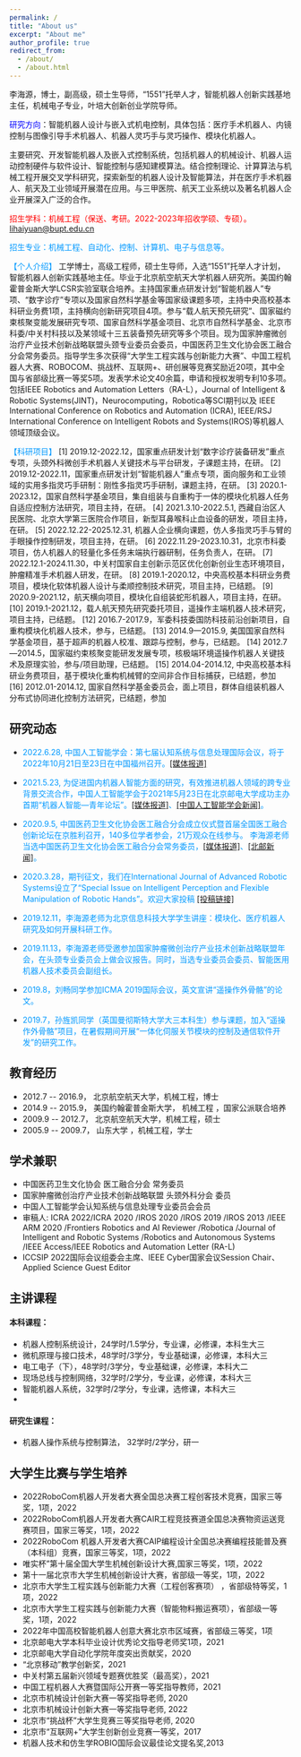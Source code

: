 ```yaml
---
permalink: /
title: "About us"
excerpt: "About me"
author_profile: true
redirect_from: 
  - /about/
  - /about.html
---
```

李海源，博士，副高级，硕士生导师，“1551”托举人才，智能机器人创新实践基地主任，机械电子专业，叶培大创新创业学院导师。

<span style="color:blue;">研究方向</span>：智能机器人设计与嵌入式机电控制，具体包括：医疗手术机器人、内镜控制与图像引导手术机器人、机器人灵巧手与灵巧操作、模块化机器人。

主要研究、开发智能机器人及嵌入式控制系统，包括机器人的机械设计、机器人运动控制硬件与软件设计、智能控制与感知建模算法。结合控制理论、计算算法与机械工程开展交叉学科研究，探索新型的机器人设计及智能算法，并在医疗手术机器人、航天及工业领域开展潜在应用。与三甲医院、航天工业系统以及著名机器人企业开展深入广泛的合作。

<span style="color:red;">招生学科：机械工程（保送、考研。2022-2023年招收学硕、专硕）。lihaiyuan@bupt.edu.cn</span>

<span style="color:#0099ff;">招生专业：机械工程、自动化、控制、计算机、电子与信息等。</span>

 <span style="color:#0099ff;">【个人介绍】</span>
工学博士，高级工程师，硕士生导师，入选“1551”托举人才计划，智能机器人创新实践基地主任。毕业于北京航空航天大学机器人研究所。美国约翰霍普金斯大学LCSR实验室联合培养。主持国家重点研发计划“智能机器人”专项、“数字诊疗”专项以及国家自然科学基金等国家级课题多项，主持中央高校基本科研业务费1项，主持横向创新研究项目4项。参与“载人航天预先研究”、国家磁约束核聚变能发展研究专项、国家自然科学基金项目、北京市自然科学基金、北京市科委/中关村科技以及某领域十三五装备预先研究等多个项目。现为国家肿瘤微创治疗产业技术创新战略联盟头颈专业委员会委员，中国医药卫生文化协会医工融合分会常务委员。指导学生多次获得“大学生工程实践与创新能力大赛”、中国工程机器人大赛、ROBOCOM、挑战杯、互联网+、研创展等竞赛奖励近20项，其中全国与省部级比赛一等奖5项。发表学术论文40余篇，申请和授权发明专利10多项。包括IEEE Robotics and Automation Letters（RA-L），Journal of Intelligent & Robotic Systems(JINT)，Neurocomputing，Robotica等SCI期刊以及 IEEE International Conference on Robotics and Automation (ICRA), IEEE/RSJ International Conference on Intelligent Robots and Systems(IROS)等机器人领域顶级会议。

 <span style="color:#0099ff;">【科研项目】</span>
[1]	2019.12-2022.12，国家重点研发计划“数字诊疗装备研发”重点专项，头颈外科微创手术机器人关键技术与平台研发，子课题主持，在研。
[2]	2019.12-2022.11，国家重点研发计划“智能机器人”重点专项，面向服务和工业领域的实用多指灵巧手研制：刚性多指灵巧手研制，课题主持，在研。
[3]	2020.1-2023.12，国家自然科学基金项目，集自组装与自重构于一体的模块化机器人任务自适应控制方法研究，项目主持，在研。
[4]	2021.3.10-2022.5.1, 西藏自治区人民医院、北京大学第三医院合作项目，新型耳鼻喉科止血设备的研发，项目主持，在研。
[5]	2022.12.22-2025.12.31, 机器人企业横向课题，仿人多指灵巧手与臂的手眼操作控制研发，项目主持，在研。
[6]	2022.11.29-2023.10.31，北京市科委项目，仿人机器人的轻量化多任务末端执行器研制，任务负责人，在研。
[7]	2022.12.1-2024.11.30，中关村国家自主创新示范区优化创新创业生态环境项目，肿瘤精准手术机器人研发，在研。
[8]	2019.1-2020.12，中央高校基本科研业务费项目，模块化软体机器人设计与柔顺控制技术研究，项目主持，已结题。
[9]	2020.9-2021.12，航天横向项目，模块化自组装蛇形机器人，项目主持，在研。
[10]	2019.1-2021.12，载人航天预先研究委托项目，遥操作主端机器人技术研究，项目主持，已结题。
[12]	2016.7-2017.9，军委科技委国防科技前沿创新项目，自重构模块化机器人技术，参与，已结题。
[13]	2014.9—2015.9, 美国国家自然科学基金项目，基于超声的机器人校准、跟踪与控制，参与，已结题。
[14]	2012.7—2014.5，国家磁约束核聚变能研发发展专项，核极端环境遥操作机器人关键技术及原理实验，参与/项目助理，已结题。
[15] 2014.04-2014.12, 中央高校基本科研业务费项目，基于模块化重构机械臂的空间非合作目标捕获，已结题，参加
[16] 2012.01-2014.12, 国家自然科学基金委员会，面上项目，群体自组装机器人分布式协同进化控制方法研究，已结题，参加

## 研究动态
- <span style="color:#0099ff;">2022.6.28, 中国人工智能学会：第七届认知系统与信息处理国际会议，将于2022年10月21日至23日在中国福州召开。[[媒体报道]](https://mp.weixin.qq.com/s/luZy4M0bG7srepZ_HRgkSg)</span>
- <span style="color:#0099ff;">2021.5.23, 为促进国内机器人智能方面的研究，有效推进机器人领域的跨专业背景交流合作，中国人工智能学会于2021年5月23日在北京邮电大学成功主办首期“机器人智能—青年论坛”。[[媒体报道]](https://www.163.com/dy/article/GAUASSSU0511PEBT.html)、[[中国人工智能学会新闻]](http://caai.cn/index.php?s=/home/article/detail/id/1333.html)。</span>
- <span style="color:#0099ff;">2020.9.5, 中国医药卫生文化协会医工融合分会成立仪式暨首届全国医工融合创新论坛在京胜利召开，140多位学者参会，21万观众在线参与。 李海源老师当选中国医药卫生文化协会医工融合分会常务委员，[[媒体报道]](http://finance.ifeng.com/c/7zZbLHubnMY)、[[北邮新闻]](https://www.bupt.edu.cn/info/1051/83335.htm)。</span>
- <span style="color:#0099ff;">2020.3.28，期刊征文，我们在International Journal of Advanced Robotic Systems设立了“Special Issue on Intelligent Perception and Flexible Manipulation of Robotic Hands”。欢迎大家投稿 [[投稿链接]](https://journals.sagepub.com/page/arx/open-special-issues/intelligent-perception-and-flexible-manipulation-of-robotic-hand)</span>

- <span style="color:#0099ff;">2019.12.11，李海源老师为北京信息科技大学学生讲座：模块化、医疗机器人研究及如何开展科研工作。</span>

- <span style="color:#0099ff;">2019.11.13，李海源老师受邀参加国家肿瘤微创治疗产业技术创新战略联盟年会，在头颈专业委员会上做会议报告。同时，当选专业委员会委员、智能医用机器人技术委员会副组长。</span>

- <span style="color:#0099ff;">2019.8，刘畅同学参加ICMA 2019国际会议，英文宣讲“遥操作外骨骼”的论文。</span>

- <span style="color:#0099ff;">2019.7，孙旌凯同学（英国曼彻斯特大学大三本科生）参与课题，加入“遥操作外骨骼”项目，在暑假期间开展“一体化伺服关节模块的控制及通信软件开发”的研究工作。</span>

## 教育经历

* 2012.7 -- 2016.9，
  北京航空航天大学，机械工程，博士
* 2014.9 -- 2015.9，
  美国约翰霍普金斯大学， 机械工程 ，国家公派联合培养
* 2009.9 -- 2012.7，
  北京航空航天大学，机械工程，硕士
* 2005.9 -- 2009.7，
  山东大学 ，机械工程，学士

## 学术兼职

* 中国医药卫生文化协会 医工融合分会 常务委员
* 国家肿瘤微创治疗产业技术创新战略联盟 头颈外科分会 委员
* 中国人工智能学会认知系统与信息处理专业委员会会员
* 审稿人: ICRA 2022/ICRA 2020 /IROS 2020 /IROS 2019 /IROS 2013 /IEEE ARM 2020 /Frontiers Robotics and AI Reviewer /Robotica /Journal of Intelligent and Robotic Systems /Robotics and Autonomous Systems /IEEE Access/IEEE Robotics and Automation Letter (RA-L)
* ICCSIP 2022国际会议组委会主席、IEEE Cyber国家会议Session Chair、Applied Science Guest Editor


## 主讲课程
#### 本科课程：
* 机器人控制系统设计，24学时/1.5学分，专业课，必修课，本科生大三
* 微机原理与接口技术，48学时/3学分，专业基础课，必修课，本科大三
* 电工电子（下），48学时/3学分，专业基础课，必修课，本科大二
* 现场总线与控制网络，32学时/2学分，专业课，必修课，本科大三
* 智能机器人系统，32学时/2学分，专业课，选修课，本科大三
* 
#### 研究生课程：
* 机器人操作系统与控制算法， 32学时/2学分，研一

## 大学生比赛与学生培养
* 2022RoboCom机器人开发者大赛全国总决赛工程创客技术竞赛，国家三等奖，1项，2022
* 2022RoboCom机器人开发者大赛CAIR工程竞技赛道全国总决赛物资运送竞赛项目，国家三等奖，1项，2022
* 2022RoboCom 机器人开发者大赛CAIP编程设计全国总决赛编程技能普及赛（本科组）竞赛，国家三等奖，1项，2022
* 唯实杯”第十届全国大学生机械创新设计大赛,国家三等奖，1项，2022
* 第十一届北京市大学生机械创新设计大赛，省部级一等奖，1项，2022
* 北京市大学生工程实践与创新能力大赛（工程创客赛项）	，省部级特等奖，1项，2022
* 北京市大学生工程实践与创新能力大赛（智能物料搬运赛项），省部级一等奖，1项，2022
* 2022年中国高校智能机器人创意大赛北京市区域赛，省部级三等奖，1项
* 北京邮电大学本科毕业设计优秀论文指导老师奖1项，2021
* 北京邮电大学自动化学院年度突出贡献奖，2020
* “北京移动”教学创新奖，2021
* 中关村第五届新兴领域专题赛优胜奖（最高奖），2021
* 中国工程机器人大赛暨国际公开赛一等奖指导教师，2021
* 北京市机械设计创新大赛一等奖指导老师, 2020
* 北京市机械设计创新大赛一等奖指导老师, 2022
* 北京市“挑战杯”大学生竞赛三等奖指导老师, 2020
* 北京市“互联网+”大学生创新创业竞赛一等奖，2017
* 机器人技术和仿生学ROBIO国际会议最佳论文提名奖,2013

